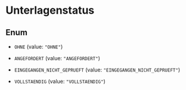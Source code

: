 

# Unterlagenstatus

## Enum


* `OHNE` (value: `"OHNE"`)

* `ANGEFORDERT` (value: `"ANGEFORDERT"`)

* `EINGEGANGEN_NICHT_GEPRUEFT` (value: `"EINGEGANGEN_NICHT_GEPRUEFT"`)

* `VOLLSTAENDIG` (value: `"VOLLSTAENDIG"`)



